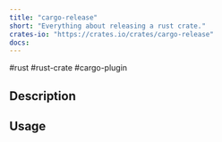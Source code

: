 ```yaml
---
title: "cargo-release"
short: "Everything about releasing a rust crate."
crates-io: "https://crates.io/crates/cargo-release"
docs:
---
```

#rust #rust-crate #cargo-plugin

## Description

## Usage